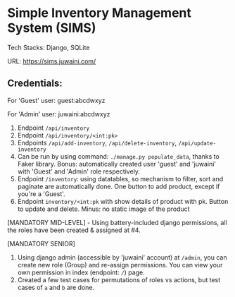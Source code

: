 # Simple Inventory Management System (SIMS)

Tech Stacks: Django, SQLite

URL: https://sims.juwaini.com/

Credentials:
------------

For 'Guest' user: guest:abcdwxyz

For 'Admin' user: juwaini:abcdwxyz

1. Endpoint `/api/inventory`
2. Endpoint `/api/inventory/<int:pk>`
3. Endpoints `/api/add-inventory`, `/api/delete-inventory`, `/api/update-inventory`
4. Can be run by using command: `./manage.py populate_data`, thanks to Faker library. Bonus: automatically created user 'guest' and 'juwaini' with 'Guest' and 'Admin' role respectively.
5. Endpoint `/inventory`: using datatables, so mechanism to filter, sort and paginate are automatically done. One button to add product, except if you're a 'Guest'.
6. Endpoint `inventory/<int:pk` with show details of product with pk. Button to update and delete. Minus: no static image of the product

[MANDATORY MID-LEVEL] - Using battery-included django permissions, all the roles have been created & assigned at #4.

[MANDATORY SENIOR]
1. Using django admin (accessible by 'juwaini' account) at `/admin`, you can create new role (Group) and re-assign permissions. You can view your own permission in index (endpoint: `/`) page.
2. Created a few test cases for permutations of roles vs actions, but test cases of `a` and `b` are done.
